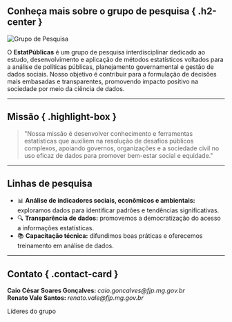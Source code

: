<style>
  .md-typeset h1,
  .md-content__button,
  .md-source-file {
    display: none;
  }
</style>

## Conheça mais sobre o grupo de pesquisa { .h2-center }
<div class="hero-section">
  <img src="images/grupo-banner.jpg" alt="Grupo de Pesquisa" class="banner-image" />
</div>

O **EstatPúblicas** é um grupo de pesquisa interdisciplinar dedicado ao estudo, desenvolvimento e aplicação de métodos estatísticos voltados para a análise de políticas públicas, planejamento governamental e gestão de dados sociais. Nosso objetivo é contribuir para a formulação de decisões mais embasadas e transparentes, promovendo impacto positivo na sociedade por meio da ciência de dados.

---

## Missão { .highlight-box }
<div class="mission-section">
  <blockquote>
    "Nossa missão é desenvolver conhecimento e ferramentas estatísticas que auxiliem na resolução de desafios públicos complexos, apoiando governos, organizações e a sociedade civil no uso eficaz de dados para promover bem-estar social e equidade."
  </blockquote>
</div>

---

## Linhas de pesquisa
<section class="research-section">
  <ul>
    <li>📊 <b>Análise de indicadores sociais, econômicos e ambientais:</b> exploramos dados para identificar padrões e tendências significativas.</li>
    <li>🔍 <b>Transparência de dados:</b> promovemos a democratização do acesso a informações estatísticas.</li>
    <li>📚 <b>Capacitação técnica:</b> difundimos boas práticas e oferecemos treinamento em análise de dados.</li>
  </ul>
</section>

---

## Contato { .contact-card }
<section class="contact-section">
  <div class="contact-card">
    <b>Caio César Soares Gonçalves: </b>  
    <i>caio.goncalves@fjp.mg.gov.br</i>  
  </div>
  <div class="contact-card">
    <b>Renato Vale Santos: </b>  
    <i>renato.vale@fjp.mg.gov.br</i>  
  </div>
</section>

<div class="footer">
  <p>Líderes do grupo</p>
</div>